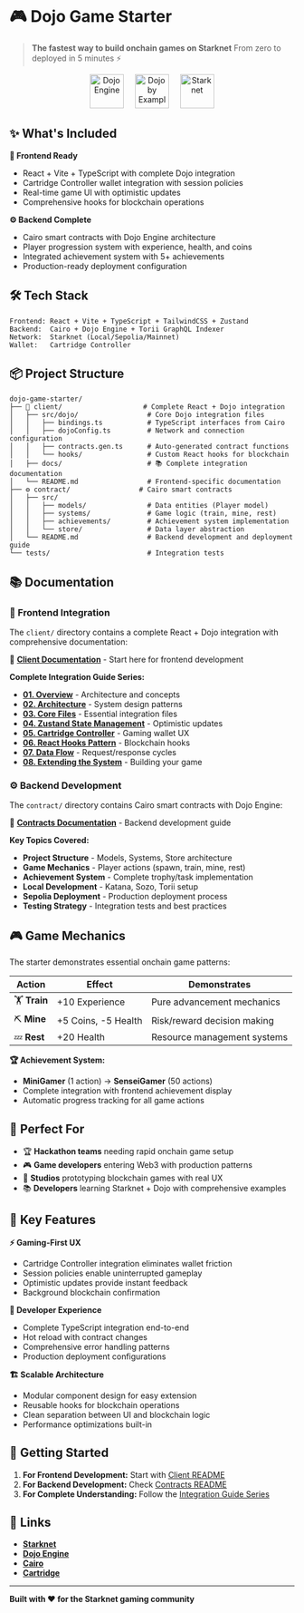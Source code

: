 # 🎮 Dojo Game Starter

> **The fastest way to build onchain games on Starknet**
> From zero to deployed in 5 minutes ⚡

<div align="center">
  <img src="./client/src/assets/Dojo-Logo-Stylized-Red.svg" alt="Dojo Engine" height="60"/>
  &nbsp;&nbsp;&nbsp;
  <img src="./client/src/assets/DojoByExample_logo.svg" alt="Dojo by Example" height="60"/>
  &nbsp;&nbsp;&nbsp;
  <img src="./client/src/assets/SN-Linear-Gradient.svg" alt="Starknet" height="60"/>
</div>

## ✨ What's Included

**🎨 Frontend Ready**
- React + Vite + TypeScript with complete Dojo integration
- Cartridge Controller wallet integration with session policies
- Real-time game UI with optimistic updates
- Comprehensive hooks for blockchain operations

**⚙️ Backend Complete**
- Cairo smart contracts with Dojo Engine architecture
- Player progression system with experience, health, and coins
- Integrated achievement system with 5+ achievements
- Production-ready deployment configuration

## 🛠️ Tech Stack

```
Frontend: React + Vite + TypeScript + TailwindCSS + Zustand
Backend:  Cairo + Dojo Engine + Torii GraphQL Indexer
Network:  Starknet (Local/Sepolia/Mainnet)
Wallet:   Cartridge Controller
```

## 📦 Project Structure

```
dojo-game-starter/
├── 📱 client/                    # Complete React + Dojo integration
│   ├── src/dojo/                 # Core Dojo integration files
│   │   ├── bindings.ts           # TypeScript interfaces from Cairo
│   │   ├── dojoConfig.ts         # Network and connection configuration
│   │   ├── contracts.gen.ts      # Auto-generated contract functions
│   │   └── hooks/                # Custom React hooks for blockchain
│   ├── docs/                     # 📚 Complete integration documentation
│   └── README.md                 # Frontend-specific documentation
├── ⚙️ contract/                 # Cairo smart contracts
│   ├── src/
│   │   ├── models/               # Data entities (Player model)
│   │   ├── systems/              # Game logic (train, mine, rest)
│   │   ├── achievements/         # Achievement system implementation
│   │   └── store/                # Data layer abstraction
│   └── README.md                 # Backend development and deployment guide
└── tests/                        # Integration tests
```

## 📚 Documentation

### **🎨 Frontend Integration**
The `client/` directory contains a complete React + Dojo integration with comprehensive documentation:

📖 **[Client Documentation](./client/README.md)** - Start here for frontend development

**Complete Integration Guide Series:**
- **[01. Overview](./client/docs/01-overview.md)** - Architecture and concepts
- **[02. Architecture](./client/docs/02-architecture.md)** - System design patterns
- **[03. Core Files](./client/docs/03-core-files.md)** - Essential integration files
- **[04. Zustand State Management](./client/docs/04-zustand-state-management.md)** - Optimistic updates
- **[05. Cartridge Controller](./client/docs/05-cartridge-controller.md)** - Gaming wallet UX
- **[06. React Hooks Pattern](./client/docs/06-react-hooks-pattern.md)** - Blockchain hooks
- **[07. Data Flow](./client/docs/07-data-flow.md)** - Request/response cycles
- **[08. Extending the System](./client/docs/08-extending-system.md)** - Building your game

### **⚙️ Backend Development**
The `contract/` directory contains Cairo smart contracts with Dojo Engine:

📖 **[Contracts Documentation](./contract/README.md)** - Backend development guide

**Key Topics Covered:**
- **Project Structure** - Models, Systems, Store architecture
- **Game Mechanics** - Player actions (spawn, train, mine, rest)
- **Achievement System** - Complete trophy/task implementation
- **Local Development** - Katana, Sozo, Torii setup
- **Sepolia Deployment** - Production deployment process
- **Testing Strategy** - Integration tests and best practices

## 🎮 Game Mechanics

The starter demonstrates essential onchain game patterns:

| Action | Effect | Demonstrates |
|--------|--------|--------------|
| 🏋️ **Train** | +10 Experience | Pure advancement mechanics |
| ⛏️ **Mine** | +5 Coins, -5 Health | Risk/reward decision making |
| 💤 **Rest** | +20 Health | Resource management systems |

**🏆 Achievement System:**
- **MiniGamer** (1 action) → **SenseiGamer** (50 actions)
- Complete integration with frontend achievement display
- Automatic progress tracking for all game actions

## 🎯 Perfect For

- 🏆 **Hackathon teams** needing rapid onchain game setup
- 🎮 **Game developers** entering Web3 with production patterns
- 🏢 **Studios** prototyping blockchain games with real UX
- 📚 **Developers** learning Starknet + Dojo with comprehensive examples

## 🚀 Key Features

**⚡ Gaming-First UX**
- Cartridge Controller integration eliminates wallet friction
- Session policies enable uninterrupted gameplay
- Optimistic updates provide instant feedback
- Background blockchain confirmation

**🔧 Developer Experience**
- Complete TypeScript integration end-to-end
- Hot reload with contract changes
- Comprehensive error handling patterns
- Production deployment configurations

**🏗️ Scalable Architecture**
- Modular component design for easy extension
- Reusable hooks for blockchain operations
- Clean separation between UI and blockchain logic
- Performance optimizations built-in

## 🌟 Getting Started

1. **For Frontend Development:** Start with [Client README](./client/README.md)
2. **For Backend Development:** Check [Contracts README](./contract/README.md)
3. **For Complete Understanding:** Follow the [Integration Guide Series](./client/docs/)

## 🔗 Links

- **[Starknet](https://starknet.io)**
- **[Dojo Engine](https://dojoengine.org)**
- **[Cairo](https://cairo-lang.org)**
- **[Cartridge](https://cartridge.gg)**

---

**Built with ❤️ for the Starknet gaming community**
